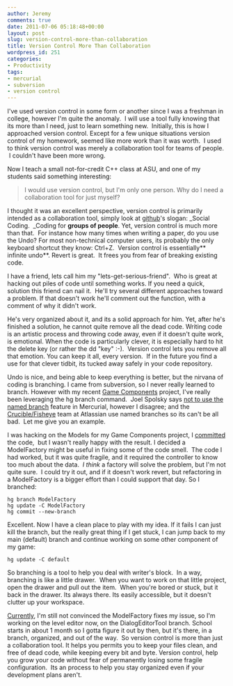 ```yaml
---
author: Jeremy
comments: true
date: 2011-07-06 05:18:48+00:00
layout: post
slug: version-control-more-than-collaboration
title: Version Control More Than Collaboration
wordpress_id: 251
categories:
- Productivity
tags:
- mercurial
- subversion
- version control
---
```


I've used version control in some form or another since I was a freshman in college, however I'm quite the anomaly.  I will use a tool fully knowing that its more than I need, just to learn something new.  Initially, this is how I approached version control. Except for a few unique situations version control of my homework, seemed like more work than it was worth.  I used to think version control was merely a collaboration tool for teams of people.  I couldn't have been more wrong.

<!-- more -->

Now I teach a small not-for-credit C++ class at ASU, and one of my students said something interesting:


<blockquote>I would use version control, but I'm only one person. Why do I need a collaboration tool for just myself?</blockquote>


I thought it was an excellent perspective, version control is primarily intended as a collaboration tool, simply look at [github](https://github.com/)'s slogan: _Social Coding.  _Coding for **groups of people**. Yet, version control is much more than that.  For instance how many times when writing a paper, do you use the Undo? For most non-technical computer users, its probably the only keyboard shortcut they know: Ctrl+Z.  Version control is essentially** infinite undo**. Revert is great.  It frees you from fear of breaking existing code.

I have a friend, lets call him my "lets-get-serious-friend".  Who is great at hacking out piles of code until something works. If you need a quick, solution this friend can nail it.  He'll try several different approaches toward a problem. If that doesn't work he'll comment out the function, with a comment of why it didn't work.

He's very organized about it, and its a solid approach for him. Yet, after he's finished a solution, he cannot quite remove all the dead code. Writing code is an artistic process and throwing code away, even if it doesn't quite work, is emotional. When the code is particularly clever, it is especially hard to hit the delete key (or rather the dd "key" :-).  Version control lets you remove all that emotion. You can keep it all, every version.  If in the future you find a use for that clever tidbit, its tucked away safely in your code repository.

Undo is nice, and being able to keep everything is better, but the nirvana of coding is branching. I came from subversion, so I never really learned to branch. However with my recent [Game Components](http://www.codestrokes.com/2011/06/game-framework-for-c-practicum/) project, I've really been leveraging the hg branch command.  Joel Spolsky says [not to use the named branch](http://hginit.com/00.html) feature in Mercurial, however I disagree; and the [Crucible/Fisheye](http://blogs.atlassian.com/devtools/2011/06/fisheye-crucible-26-commit-graph.html) team at Atlassian use named branches so its can't be all bad.  Let me give you an example.

I was hacking on the Models for my Game Components project, I [committed](https://bitbucket.org/jwright/gamecomponents/changeset/10efe59c3d75) the code,  but I wasn't really happy with the result. I decided a ModelFactory might be useful in fixing some of the code smell.  The code I had worked, but it was quite fragile, and it required the controller to know too much about the data.  _I think_ a factory will solve the problem, but I'm not quite sure.  I could try it out, and if it doesn't work revert, but refactoring in a ModelFactory is a bigger effort than I could support that day. So I branched:

    
    hg branch ModelFactory
    hg update -C ModelFactory
    hg commit --new-branch


Excellent. Now I have a clean place to play with my idea. If it fails I can just kill the branch, but the really great thing if I get stuck, I can jump back to my main (default) branch and continue working on some other component of my game:

    
    hg update -C default


So branching is a tool to help you deal with writer's block.  In a way, branching is like a little drawer.  When you want to work on that little project, open the drawer and pull out the item.  When you're bored or stuck, but it back in the drawer. Its always there. Its easily accessible, but it doesn't clutter up your workspace.

[Currently](https://bitbucket.org/jwright/gamecomponents/changeset/7f49b0b960c8), I'm still not convinced the ModelFactory fixes my issue, so I'm working on the level editor now, on the DialogEditorTool branch. School starts in about 1 month so I gotta figure it out by then, but it's there, in a branch, organized, and out of the way.  So version control is more than just a collaboration tool. It helps you permits you to keep your files clean, and free of dead code, while keeping every bit and byte. Version control, help you grow your code without fear of permanently losing some fragile configuration.  Its an process to help you stay organized even if your development plans aren't.
